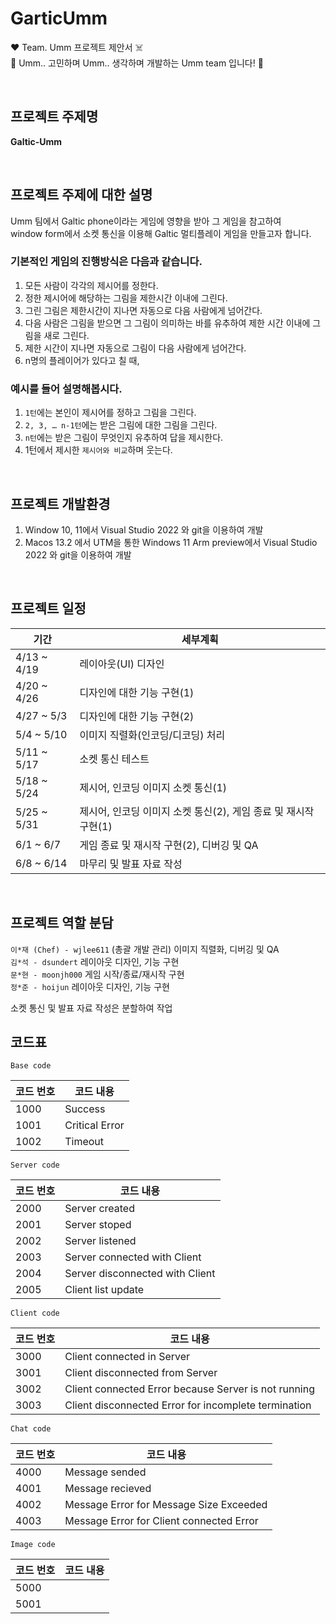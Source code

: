 # GarticUmm

♥️ Team. Umm 프로젝트 제안서 ☠️\
🌸 Umm.. 고민하며 Umm.. 생각하며 개발하는 Umm team 입니다! 🌼

</br>

## 프로젝트 주제명

**Galtic-Umm**

</br>

## 프로젝트 주제에 대한 설명

Umm 팀에서 Galtic phone이라는 게임에 영향을 받아 그 게임을 참고하여\
window form에서 소켓 통신을 이용해 Galtic 멀티플레이 게임을 만들고자 합니다.

### 기본적인 게임의 진행방식은 다음과 같습니다.

1.	모든 사람이 각각의 제시어를 정한다.
2.	정한 제시어에 해당하는 그림을 제한시간 이내에 그린다.
3.	그린 그림은 제한시간이 지나면 자동으로 다음 사람에게 넘어간다.
4.	다음 사람은 그림을 받으면 그 그림이 의미하는 바를 유추하여
제한 시간 이내에 그림을 새로 그린다.
5.	제한 시간이 지나면 자동으로 그림이 다음 사람에게 넘어간다.
6.	n명의 플레이어가 있다고 칠 때,

### 예시를 들어 설명해봅시다.

1. `1턴`에는 본인이 제시어를 정하고 그림을 그린다.
2. `2, 3, … n-1턴`에는 받은 그림에 대한 그림을 그린다.
3. `n턴`에는 받은 그림이 무엇인지 유추하여 답을 제시한다.
4. 1턴에서 제시한 `제시어와 비교`하며 웃는다.

</br>

## 프로젝트 개발환경
1.	Window 10, 11에서 Visual Studio 2022 와 git을 이용하여 개발
2.	Macos 13.2 에서 UTM을 통한 Windows 11 Arm preview에서 Visual Studio 2022 와 git을 이용하여 개발

</br>

## 프로젝트 일정

| 기간 | 세부계획 |
|---|---|
| 4/13 ~ 4/19 |	레이아웃(UI) 디자인 |
| 4/20 ~ 4/26 |	디자인에 대한 기능 구현(1) |
| 4/27 ~ 5/3 | 디자인에 대한 기능 구현(2) |
| 5/4 ~ 5/10 | 이미지 직렬화(인코딩/디코딩) 처리 |
| 5/11 ~ 5/17 | 소켓 통신 테스트 |
| 5/18 ~ 5/24 | 제시어, 인코딩 이미지 소켓 통신(1) |
| 5/25 ~ 5/31 | 제시어, 인코딩 이미지 소켓 통신(2), 게임 종료 및 재시작 구현(1) |
| 6/1 ~ 6/7 | 게임 종료 및 재시작 구현(2), 디버깅 및 QA |
| 6/8 ~ 6/14 | 마무리 및 발표 자료 작성 |

</br>

## 프로젝트 역할 분담

`이*재 (Chef) - wjlee611` (총괄 개발 관리) 이미지 직렬화, 디버깅 및 QA\
`김*석 - dsundert` 레이아웃 디자인, 기능 구현\
`문*현 - moonjh000` 게임 시작/종료/재시작 구현\
`정*준 - hoijun` 레이아웃 디자인, 기능 구현

소켓 통신 및 발표 자료 작성은 분할하여 작업

## 코드표

`Base code`

| 코드 번호 | 코드 내용 |
|---|---|
| 1000 | Success |
| 1001 | Critical Error |
| 1002 | Timeout |

`Server code`

| 코드 번호 | 코드 내용 |
|---|---|
| 2000 | Server created |
| 2001 | Server stoped |
| 2002 | Server listened |
| 2003 | Server connected with Client |
| 2004 | Server disconnected with Client |
| 2005 | Client list update |

`Client code`

| 코드 번호 | 코드 내용 |
|---|---|
| 3000 | Client connected in Server |
| 3001 | Client disconnected from Server |
| 3002 | Client connected Error because Server is not running |
| 3003 | Client disconnected Error for incomplete termination |

`Chat code`

| 코드 번호 | 코드 내용 |
|---|---|
| 4000 | Message sended |
| 4001 | Message recieved |
| 4002 | Message Error for Message Size Exceeded |
| 4003 | Message Error for Client connected Error |

`Image code`

| 코드 번호 | 코드 내용 |
|---|---|
| 5000 ||
| 5001 ||

